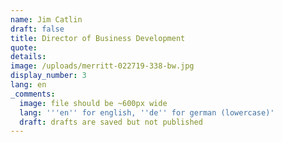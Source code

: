 ```yaml
---
name: Jim Catlin
draft: false
title: Director of Business Development
quote:
details:
image: /uploads/merritt-022719-338-bw.jpg
display_number: 3
lang: en
_comments:
  image: file should be ~600px wide
  lang: '''en'' for english, ''de'' for german (lowercase)'
  draft: drafts are saved but not published
---
```

